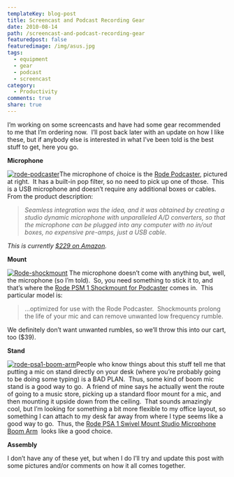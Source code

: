 ```yaml
---
templateKey: blog-post
title: Screencast and Podcast Recording Gear
date: 2010-08-14
path: /screencast-and-podcast-recording-gear
featuredpost: false
featuredimage: /img/asus.jpg
tags:
  - equipment
  - gear
  - podcast
  - screencast
category:
  - Productivity
comments: true
share: true
---
```


I’m working on some screencasts and have had some gear recommended to me that I’m ordering now.  I’ll post back later with an update on how I like these, but if anybody else is interested in what I’ve been told is the best stuff to get, here you go.

**Microphone**

[![rode-podcaster](/img/rode-podcaster_3.jpg "rode-podcaster")](http://www.amazon.com/gp/product/B000JM46FY?ie=UTF8&tag=aspalliancecom&linkCode=as2&camp=1789&creative=390957&creativeASIN=B000JM46FY "Rode Podcaster USB Dynamic Microphone")The microphone of choice is the [Rode Podcaster](http://www.amazon.com/gp/product/B000JM46FY?ie=UTF8&tag=aspalliancecom&linkCode=as2&camp=1789&creative=390957&creativeASIN=B000JM46FY), pictured at right.  It has a built-in pop filter, so no need to pick up one of those.  This is a USB microphone and doesn’t require any additional boxes or cables.  From the product description:

> _Seamless integration was the idea, and it was obtained by creating a studio dynamic microphone with unparalleled A/D converters, so that the microphone can be plugged into any computer with no in/out boxes, no expensive pre-amps, just a USB cable._

_This is currently [$229 on Amazon](http://www.amazon.com/gp/product/B000JM46FY?ie=UTF8&tag=aspalliancecom&linkCode=as2&camp=1789&creative=390957&creativeASIN=B000JM46FY)._

**Mount**

[![Rode-shockmount](/img/Rode-shockmount_3.jpg "Rode-shockmount")](http://www.amazon.com/gp/product/B000WA8KYG?ie=UTF8&tag=aspalliancecom&linkCode=as2&camp=1789&creative=390957&creativeASIN=B000WA8KYG "Rode PSM 1 Shockmount for Podcaster") The microphone doesn’t come with anything but, well, the microphone (so I’m told).  So, you need something to stick it to, and that’s where the [Rode PSM 1 Shockmount for Podcaster](http://www.amazon.com/gp/product/B000WA8KYG?ie=UTF8&tag=aspalliancecom&linkCode=as2&camp=1789&creative=390957&creativeASIN=B000WA8KYG) comes in.  This particular model is:

> …optimized for use with the Rode Podcaster.  Shockmounts prolong the life of your mic and can remove unwanted low frequency rumble.

We definitely don’t want unwanted rumbles, so we’ll throw this into our cart, too ($39).

**Stand**

[![rode-psa1-boom-arm](/img/rode-psa1-boom-arm_3.jpg "rode-psa1-boom-arm")](http://www.amazon.com/gp/product/B001D7UYBO?ie=UTF8&tag=aspalliancecom&linkCode=as2&camp=1789&creative=390957&creativeASIN=B001D7UYBO "Rode PSA 1 Swivel Mount Studio Microphone Boom Arm")People who know things about this stuff tell me that putting a mic on stand directly on your desk (where you’re probably going to be doing some typing) is a BAD PLAN.  Thus, some kind of boom mic stand is a good way to go.  A friend of mine says he actually went the route of going to a music store, picking up a standard floor mount for a mic, and then mounting it upside down from the ceiling.  That sounds amazingly cool, but I’m looking for something a bit more flexible to my office layout, so something I can attach to my desk far away from where I type seems like a good way to go.  Thus, the [Rode PSA 1 Swivel Mount Studio Microphone Boom Arm](http://www.amazon.com/gp/product/B001D7UYBO?ie=UTF8&tag=aspalliancecom&linkCode=as2&camp=1789&creative=390957&creativeASIN=B001D7UYBO)  looks like a good choice.

**Assembly**

I don’t have any of these yet, but when I do I’ll try and update this post with some pictures and/or comments on how it all comes together.
